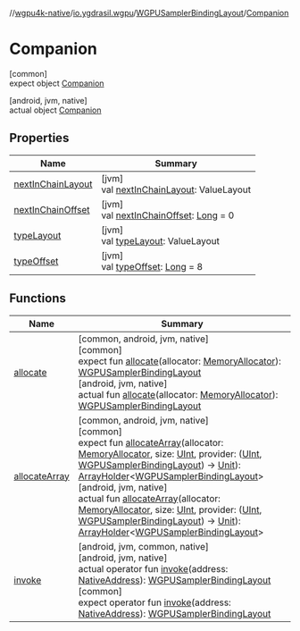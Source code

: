 //[wgpu4k-native](../../../../index.md)/[io.ygdrasil.wgpu](../../index.md)/[WGPUSamplerBindingLayout](../index.md)/[Companion](index.md)

# Companion

[common]\
expect object [Companion](index.md)

[android, jvm, native]\
actual object [Companion](index.md)

## Properties

| Name | Summary |
|---|---|
| [nextInChainLayout](next-in-chain-layout.md) | [jvm]<br>val [nextInChainLayout](next-in-chain-layout.md): ValueLayout |
| [nextInChainOffset](next-in-chain-offset.md) | [jvm]<br>val [nextInChainOffset](next-in-chain-offset.md): [Long](https://kotlinlang.org/api/core/kotlin-stdlib/kotlin/-long/index.html) = 0 |
| [typeLayout](type-layout.md) | [jvm]<br>val [typeLayout](type-layout.md): ValueLayout |
| [typeOffset](type-offset.md) | [jvm]<br>val [typeOffset](type-offset.md): [Long](https://kotlinlang.org/api/core/kotlin-stdlib/kotlin/-long/index.html) = 8 |

## Functions

| Name | Summary |
|---|---|
| [allocate](allocate.md) | [common, android, jvm, native]<br>[common]<br>expect fun [allocate](allocate.md)(allocator: [MemoryAllocator](../../../ffi/-memory-allocator/index.md)): [WGPUSamplerBindingLayout](../index.md)<br>[android, jvm, native]<br>actual fun [allocate](allocate.md)(allocator: [MemoryAllocator](../../../ffi/-memory-allocator/index.md)): [WGPUSamplerBindingLayout](../index.md) |
| [allocateArray](allocate-array.md) | [common, android, jvm, native]<br>[common]<br>expect fun [allocateArray](allocate-array.md)(allocator: [MemoryAllocator](../../../ffi/-memory-allocator/index.md), size: [UInt](https://kotlinlang.org/api/core/kotlin-stdlib/kotlin/-u-int/index.html), provider: ([UInt](https://kotlinlang.org/api/core/kotlin-stdlib/kotlin/-u-int/index.html), [WGPUSamplerBindingLayout](../index.md)) -&gt; [Unit](https://kotlinlang.org/api/core/kotlin-stdlib/kotlin/-unit/index.html)): [ArrayHolder](../../../ffi/-array-holder/index.md)&lt;[WGPUSamplerBindingLayout](../index.md)&gt;<br>[android, jvm, native]<br>actual fun [allocateArray](allocate-array.md)(allocator: [MemoryAllocator](../../../ffi/-memory-allocator/index.md), size: [UInt](https://kotlinlang.org/api/core/kotlin-stdlib/kotlin/-u-int/index.html), provider: ([UInt](https://kotlinlang.org/api/core/kotlin-stdlib/kotlin/-u-int/index.html), [WGPUSamplerBindingLayout](../index.md)) -&gt; [Unit](https://kotlinlang.org/api/core/kotlin-stdlib/kotlin/-unit/index.html)): [ArrayHolder](../../../ffi/-array-holder/index.md)&lt;[WGPUSamplerBindingLayout](../index.md)&gt; |
| [invoke](invoke.md) | [android, jvm, common, native]<br>[android, jvm, native]<br>actual operator fun [invoke](invoke.md)(address: [NativeAddress](../../../ffi/-native-address/index.md)): [WGPUSamplerBindingLayout](../index.md)<br>[common]<br>expect operator fun [invoke](invoke.md)(address: [NativeAddress](../../../ffi/-native-address/index.md)): [WGPUSamplerBindingLayout](../index.md) |